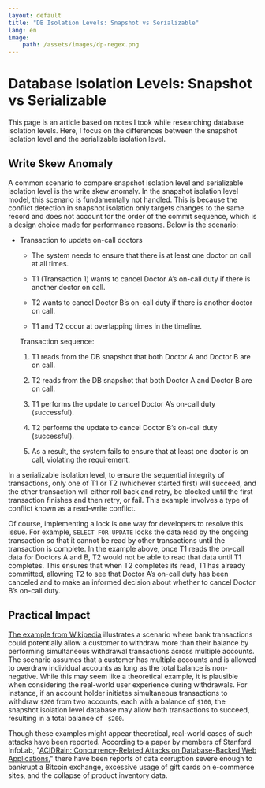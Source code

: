 ```yaml
---
layout: default
title: "DB Isolation Levels: Snapshot vs Serializable"
lang: en
image:
    path: /assets/images/dp-regex.png
---
```


# Database Isolation Levels: Snapshot vs Serializable

This page is an article based on notes I took while researching database isolation levels. Here, I focus on the differences between the snapshot isolation level and the serializable isolation level.

## Write Skew Anomaly

A common scenario to compare snapshot isolation level and serializable isolation level is the write skew anomaly. In the snapshot isolation level model, this scenario is fundamentally not handled. This is because the conflict detection in snapshot isolation only targets changes to the same record and does not account for the order of the commit sequence, which is a design choice made for performance reasons. Below is the scenario:

* Transaction to update on-call doctors

    * The system needs to ensure that there is at least one doctor on call at all times.

    * T1 (Transaction 1) wants to cancel Doctor A’s on-call duty if there is another doctor on call.

    * T2 wants to cancel Doctor B’s on-call duty if there is another doctor on call.

    * T1 and T2 occur at overlapping times in the timeline.

    Transaction sequence:

    1. T1 reads from the DB snapshot that both Doctor A and Doctor B are on call.

    2. T2 reads from the DB snapshot that both Doctor A and Doctor B are on call.

    3. T1 performs the update to cancel Doctor A’s on-call duty (successful).

    4. T2 performs the update to cancel Doctor B’s on-call duty (successful).

    5. As a result, the system fails to ensure that at least one doctor is on call, violating the requirement.

In a serializable isolation level, to ensure the sequential integrity of transactions, only one of T1 or T2 (whichever started first) will succeed, and the other transaction will either roll back and retry, be blocked until the first transaction finishes and then retry, or fail. This example involves a type of conflict known as a read-write conflict.

Of course, implementing a lock is one way for developers to resolve this issue. For example, `SELECT FOR UPDATE` locks the data read by the ongoing transaction so that it cannot be read by other transactions until the transaction is complete. In the example above, once T1 reads the on-call data for Doctors A and B, T2 would not be able to read that data until T1 completes. This ensures that when T2 completes its read, T1 has already committed, allowing T2 to see that Doctor A’s on-call duty has been canceled and to make an informed decision about whether to cancel Doctor B’s on-call duty.

## Practical Impact

[The example from Wikipedia](https://en.wikipedia.org/wiki/Snapshot_isolation#Definition) illustrates a scenario where bank transactions could potentially allow a customer to withdraw more than their balance by performing simultaneous withdrawal transactions across multiple accounts. The scenario assumes that a customer has multiple accounts and is allowed to overdraw individual accounts as long as the total balance is non-negative. While this may seem like a theoretical example, it is plausible when considering the real-world user experience during withdrawals. For instance, if an account holder initiates simultaneous transactions to withdraw `$200` from two accounts, each with a balance of `$100`, the snapshot isolation level database may allow both transactions to succeed, resulting in a total balance of `-$200`.

Though these examples might appear theoretical, real-world cases of such attacks have been reported. According to a paper by members of Stanford InfoLab, "[ACIDRain: Concurrency-Related Attacks on Database-Backed Web Applications](http://www.bailis.org/papers/acidrain-sigmod2017.pdf)," there have been reports of data corruption severe enough to bankrupt a Bitcoin exchange, excessive usage of gift cards on e-commerce sites, and the collapse of product inventory data.